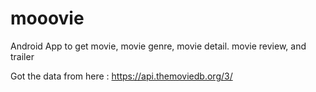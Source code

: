 # mooovie


Android App to get movie, movie genre, movie detail. movie review, and trailer

Got the data from here : https://api.themoviedb.org/3/
